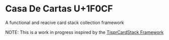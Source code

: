 # Casa De Cartas U+1F0CF

A functional and reacive card stack collection framework

NOTE: This is a work in progress inspired by the [TisprCardStack Framework](https://github.com/tispr/tispr-card-stack)